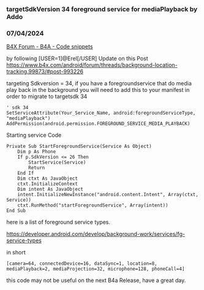 ### targetSdkVersion 34 foreground service for mediaPlayback by Addo
### 07/04/2024
[B4X Forum - B4A - Code snippets](https://www.b4x.com/android/forum/threads/161948/)

by following [USER=1]@Erel[/USER] Update on this Post <https://www.b4x.com/android/forum/threads/background-location-tracking.99873/#post-993226>  
  
targeting Sdkversion = 34, if you have a foregroundservice that do media play back in the background you will need to add this to your manifest in order to migrate to targetsdk 34  
  

```B4X
' sdk 34  
SetServiceAttribute(Your_Service_Name, android:foregroundServiceType, "mediaPlayback")  
AddPermission(android.permission.FOREGROUND_SERVICE_MEDIA_PLAYBACK)
```

  
  
Starting service Code  
  

```B4X
Private Sub StartForegroundService(Service As Object)  
    Dim p As Phone  
    If p.SdkVersion <= 26 Then  
        StartService(Service)  
        Return  
    End If  
    Dim ctxt As JavaObject  
    ctxt.InitializeContext  
    Dim intent As JavaObject  
    intent.InitializeNewInstance("android.content.Intent", Array(ctxt, Service))  
    ctxt.RunMethod("startForegroundService", Array(intent))  
End Sub
```

  
  
  
here is a list of foreground service types.  
  
<https://developer.android.com/develop/background-work/services/fg-service-types>  
  
in short  
  

```B4X
[camera=64, connectedDevice=16, dataSync=1, location=8, mediaPlayback=2, mediaProjection=32, microphone=128, phoneCall=4]
```

  
  
this code may not be useful on the next B4a Release, have a great day.